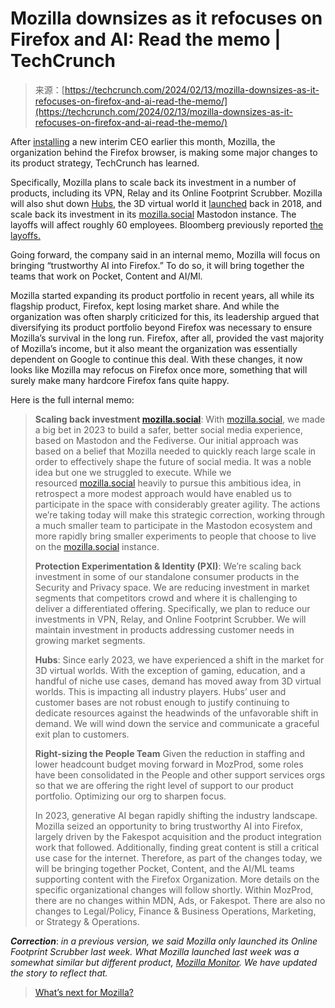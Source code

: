 <!--yml
category: 未分类
date: 2024-05-27 14:48:45
-->

# Mozilla downsizes as it refocuses on Firefox and AI: Read the memo | TechCrunch

> 来源：[https://techcrunch.com/2024/02/13/mozilla-downsizes-as-it-refocuses-on-firefox-and-ai-read-the-memo/](https://techcrunch.com/2024/02/13/mozilla-downsizes-as-it-refocuses-on-firefox-and-ai-read-the-memo/)

After [installing](https://blog.mozilla.org/en/mozilla/a-new-chapter-for-mozilla-laura-chambers-expanded-role/) a new interim CEO earlier this month, Mozilla, the organization behind the Firefox browser, is making some major changes to its product strategy, TechCrunch has learned.

Specifically, Mozilla plans to scale back its investment in a number of products, including its VPN, Relay and its Online Footprint Scrubber. Mozilla will also shut down [Hubs](https://hubs.mozilla.com/), the 3D virtual world it [launched](https://blog.mozvr.com/introducing-hubs-a-new-way-to-get-together-online/) back in 2018, and scale back its investment in its [mozilla.social](http://mozilla.social) Mastodon instance. The layoffs will affect roughly 60 employees. Bloomberg previously reported [the layoffs.](https://finance.yahoo.com/news/firefox-maker-mozilla-cutting-60-191639445.html)

Going forward, the company said in an internal memo, Mozilla will focus on bringing “trustworthy AI into Firefox.” To do so, it will bring together the teams that work on Pocket, Content and AI/Ml.

Mozilla started expanding its product portfolio in recent years, all while its flagship product, Firefox, kept losing market share. And while the organization was often sharply criticized for this, its leadership argued that diversifying its product portfolio beyond Firefox was necessary to ensure Mozilla’s survival in the long run. Firefox, after all, provided the vast majority of Mozilla’s income, but it also meant the organization was essentially dependent on Google to continue this deal. With these changes, it now looks like Mozilla may refocus on Firefox once more, something that will surely make many hardcore Firefox fans quite happy.

Here is the full internal memo:

> **Scaling back investment [mozilla.social](http://mozilla.social/)**: With [mozilla.social](http://mozilla.social/), we made a big bet in 2023 to build a safer, better social media experience, based on Mastodon and the Fediverse. Our initial approach was based on a belief that Mozilla needed to quickly reach large scale in order to effectively shape the future of social media. It was a noble idea but one we struggled to execute. While we resourced [mozilla.social](http://mozilla.social/) heavily to pursue this ambitious idea, in retrospect a more modest approach would have enabled us to participate in the space with considerably greater agility. The actions we’re taking today will make this strategic correction, working through a much smaller team to participate in the Mastodon ecosystem and more rapidly bring smaller experiments to people that choose to live on the [mozilla.social](http://mozilla.social/) instance.
> 
> **Protection Experimentation & Identity (PXI)**: We’re scaling back investment in some of our standalone consumer products in the Security and Privacy space. We are reducing investment in market segments that competitors crowd and where it is challenging to deliver a differentiated offering. Specifically, we plan to reduce our investments in VPN, Relay, and Online Footprint Scrubber. We will maintain investment in products addressing customer needs in growing market segments.
> 
> **Hubs**: Since early 2023, we have experienced a shift in the market for 3D virtual worlds. With the exception of gaming, education, and a handful of niche use cases, demand has moved away from 3D virtual worlds. This is impacting all industry players. Hubs’ user and customer bases are not robust enough to justify continuing to dedicate resources against the headwinds of the unfavorable shift in demand. We will wind down the service and communicate a graceful exit plan to customers.
> 
> **Right-sizing the People Team**
> Given the reduction in staffing and lower headcount budget moving forward in MozProd, some roles have been consolidated in the People and other support services orgs so that we are offering the right level of support to our product portfolio. Optimizing our org to sharpen focus.
> 
> In 2023, generative AI began rapidly shifting the industry landscape. Mozilla seized an opportunity to bring trustworthy AI into Firefox, largely driven by the Fakespot acquisition and the product integration work that followed. Additionally, finding great content is still a critical use case for the internet. Therefore, as part of the changes today, we will be bringing together Pocket, Content, and the AI/ML teams supporting content with the Firefox Organization. More details on the specific organizational changes will follow shortly. Within MozProd, there are no changes within MDN, Ads, or Fakespot. There are also no changes to Legal/Policy, Finance & Business Operations, Marketing, or Strategy & Operations.

***Correction***: *in a previous version, we said Mozilla only launched its Online Footprint Scrubber last week. What Mozilla launched last week was a somewhat similar but different product, [Mozilla Monitor](https://blog.mozilla.org/en/mozilla/introducing-mozilla-monitor-plus-a-new-tool-to-automatically-remove-your-personal-information-from-data-broker-sites/). We have updated the story to reflect that.*

> [What’s next for Mozilla?](https://techcrunch.com/2024/01/03/whats-next-for-mozilla/)